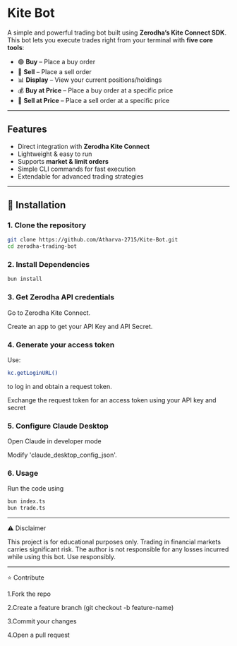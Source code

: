 # Kite Bot

A simple and powerful trading bot built using **Zerodha’s Kite Connect SDK**.  
This bot lets you execute trades right from your terminal with **five core tools**:

- 🟢 **Buy** – Place a buy order  
- 🔴 **Sell** – Place a sell order  
- 📊 **Display** – View your current positions/holdings  
- 💰 **Buy at Price** – Place a buy order at a specific price  
- 💸 **Sell at Price** – Place a sell order at a specific price  

---

##  Features

-  Direct integration with **Zerodha Kite Connect**  
-  Lightweight & easy to run  
-  Supports **market & limit orders**  
-  Simple CLI commands for fast execution  
-  Extendable for advanced trading strategies  

---

## 🔧 Installation

### 1. Clone the repository
```bash
git clone https://github.com/Atharva-2715/Kite-Bot.git
cd zerodha-trading-bot
```
### 2. Install Dependencies
```bash
bun install
```

### 3. Get Zerodha API credentials

Go to Zerodha Kite Connect.

Create an app to get your API Key and API Secret.

### 4. Generate your access token

Use:
```bash
kc.getLoginURL()
```
to log in and obtain a request token.

Exchange the request token for an access token using your API key and secret

### 5. Configure Claude Desktop

Open Claude in developer mode

Modify 'claude_desktop_config_json'.

### 6. Usage

Run the code using 
```bash
bun index.ts
bun trade.ts
```
---
⚠️ Disclaimer

This project is for educational purposes only.
Trading in financial markets carries significant risk.
The author is not responsible for any losses incurred while using this bot.
Use responsibly. 

---
⭐ Contribute

1.Fork the repo

2.Create a feature branch (git checkout -b feature-name)

3.Commit your changes

4.Open a pull request
